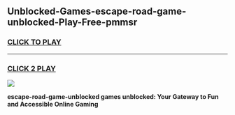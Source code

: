 
## Unblocked-Games-escape-road-game-unblocked-Play-Free-pmmsr
<h3>
<a href="https://premium76.site?title=escape-road-game-unblocked&ref=23A">CLICK TO PLAY</a></h3>
<hr>

<h3>
<a href="https://premium76.site?title=escape-road-game-unblocked&ref=23A">CLICK 2 PLAY</a>
  
</h3>

<a href="https://premium76.site?title=escape-road-game-unblocked&ref=23A"><img src="https://clearcache.store/games.png"></a>


**escape-road-game-unblocked games unblocked: Your Gateway to Fun and Accessible Online Gaming**
